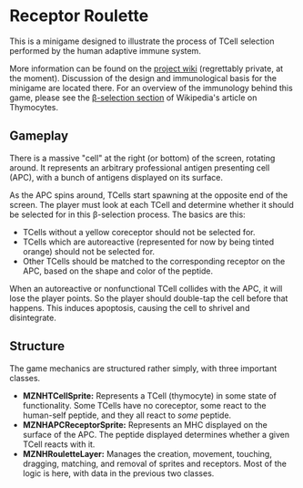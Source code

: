 Receptor Roulette
=================

This is a minigame designed to illustrate the process of TCell selection performed by the human adaptive immune system.

More information can be found on the [project wiki](https://wiki.uchicago.edu/display/immunologygame/Receptor+Roulette) (regrettably private, at the moment). Discussion of the design and immunological basis for the minigame are located there. For an overview of the immunology behind this game, please see the [β-selection section](http://en.wikipedia.org/wiki/Thymocyte#.CE.B2-selection) of Wikipedia's article on Thymocytes.

Gameplay
--------

There is a massive "cell" at the right (or bottom) of the screen, rotating around. It represents an arbitrary professional antigen presenting cell (APC), with a bunch of antigens displayed on its surface.

As the APC spins around, TCells start spawning at the opposite end of the screen. The player must look at each TCell and determine whether it should be selected for in this β-selection process. The basics are this:

+ TCells without a yellow coreceptor should not be selected for.
+ TCells which are autoreactive (represented for now by being tinted orange) should not be selected for.
+ Other TCells should be matched to the corresponding receptor on the APC, based on the shape and color of the peptide.

When an autoreactive or nonfunctional TCell collides with the APC, it will lose the player points. So the player should double-tap the cell before that happens. This induces apoptosis, causing the cell to shrivel and disintegrate.

Structure
---------

The game mechanics are structured rather simply, with three important classes.

+	**MZNHTCellSprite:**
		Represents a TCell (thymocyte) in some state of functionality.
		Some TCells have no coreceptor, some react to the human-self peptide, and they all react to _some_ peptide.
+	**MZNHAPCReceptorSprite:**
		Represents an MHC displayed on the surface of the APC.
		The peptide displayed determines whether a given TCell reacts with it.
+	**MZNHRouletteLayer:**
		Manages the creation, movement, touching, dragging, matching, and removal of sprites and receptors.
		Most of the logic is here, with data in the previous two classes.
